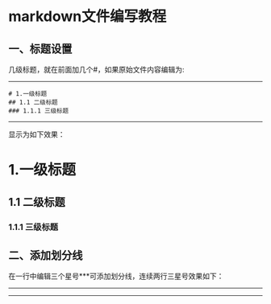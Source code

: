 # markdown文件编写教程
## 一、标题设置
几级标题，就在前面加几个#，如果原始文件内容编辑为:
*** 
    # 1.一级标题 
    ## 1.1 二级标题  
    ### 1.1.1 三级标题
***
显示为如下效果：
# 1.一级标题
##  1.1 二级标题
### 1.1.1 三级标题
## 二、添加划分线
在一行中编辑三个星号***可添加划分线，连续两行三星号效果如下：
***
***
